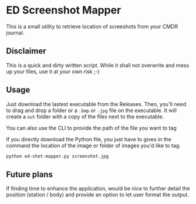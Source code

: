 # ED Screenshot Mapper
This is a small utility to retrieve location of screeshots from your CMDR journal.

## Disclaimer
This is a quick and dirty written script. While it shall not overwrite and mess up your files, use it at your own risk ;-)

## Usage
Just download the lastest executable from the Releases. Then, you'll need to drag and drop a folder or a `.bmp` or `.jpg` file on the executable. It will create a `out` folder with a copy of the files next to the executable.

You can also use the CLI to provide the path of the file you want to tag

If you directly download the Python file, you just have to gives in the command the location of the image or folder of images you'd like to tag.

```bash
python ed-shot-mapper.py screenshot.jpg
```

## Future plans
If finding time to enhance the application, would be nice to further detail the position (station / body) and provide an option to let user format the output.